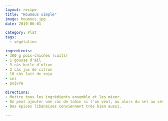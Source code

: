 ```yaml
---
layout: recipe
title: "Houmous simple"
image: houmous.jpg
date: 2019-06-01

category: Plat
tags:
  - végétalien

ingredients:
- 300 g pois-chiches (cuits)
- 1 gousse d'ail
- 3 càs huile d'olive
- 3 càs jus de citron
- 10 càs lait de soja
- sel
- poivre

directions:
- Mettre tous les ingrédients ensemble et les mixer.
- On peut ajouter une càc de tahin si l'on veut, ou alors du sel au sésame.
- Des épices libanaises conviennent très bien aussi.

---
```

